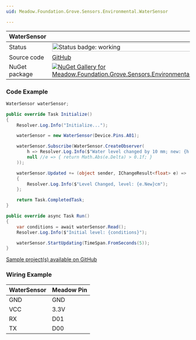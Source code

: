 ```yaml
---
uid: Meadow.Foundation.Grove.Sensors.Environmental.WaterSensor

---
```


| WaterSensor | |
|--------|--------|
| Status | <img src="https://img.shields.io/badge/Working-brightgreen" style="width: auto; height: -webkit-fill-available;" alt="Status badge: working" /> |
| Source code | [GitHub](https://github.com/WildernessLabs/Meadow.Foundation.Grove/tree/main/Source/WaterSensor) |
| NuGet package | <a href="https://www.nuget.org/packages/Meadow.Foundation.Grove.Sensors.Environmental.WaterSensor/" target="_blank"><img src="https://img.shields.io/nuget/v/Meadow.Foundation.Grove.Sensors.Environmental.WaterSensor.svg?label=Meadow.Foundation.Grove.Sensors.Environmental.WaterSensor" alt="NuGet Gallery for Meadow.Foundation.Grove.Sensors.Environmental.WaterSensor" /></a> |

### Code Example

```csharp
WaterSensor waterSensor;

public override Task Initialize()
{
    Resolver.Log.Info("Initialize...");

    waterSensor = new WaterSensor(Device.Pins.A01);

    waterSensor.Subscribe(WaterSensor.CreateObserver(
        h => Resolver.Log.Info($"Water level changed by 10 mm; new: {h.New}, old: {h.Old}"),
        null //e => { return Math.Abs(e.Delta) > 0.1f; }
    ));

    waterSensor.Updated += (object sender, IChangeResult<float> e) =>
    {
        Resolver.Log.Info($"Level Changed, level: {e.New}cm");
    };

    return Task.CompletedTask;
}

public override async Task Run()
{
    var conditions = await waterSensor.Read();
    Resolver.Log.Info($"Initial level: {conditions}");

    waterSensor.StartUpdating(TimeSpan.FromSeconds(5));
}

```

[Sample project(s) available on GitHub](https://github.com/WildernessLabs/Meadow.Foundation.Grove/tree/main/Source/WaterSensor/Sample/WaterSensor_Sample)

### Wiring Example

| WaterSensor | Meadow Pin |
|--------|------------|
| GND    | GND        |
| VCC    | 3.3V       |
| RX     | D01        |
| TX     | D00        |
